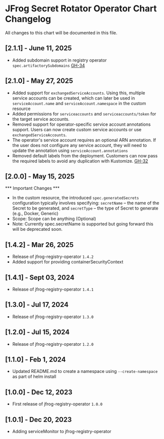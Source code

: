 # JFrog Secret Rotator Operator Chart Changelog
All changes to this chart will be documented in this file.

## [2.1.1] - June 11, 2025
* Added subdomain support in registry operator `spec.artifactorySubdomains` [GH-34](https://github.com/jfrog/jfrog-registry-operator/pull/34)

## [2.1.0] - May 27, 2025
* Added support for `exchangedServiceAccounts`. Using this, multiple service accounts can be created, which can later be used in `serviceAccount.name` and `serviceAccount.namespace` in the custom resource
* Added permissions for `serviceaccounts` and `serviceaccounts/token` for the target service accounts.
* Removed support for operator-specific service account annotations support. Users can now create custom service accounts or use `exchangedServiceAccounts`.
* The operator's service account requires an optional ARN annotation. If the user does not configure any service account, they will need to update the annotation using `serviceAccount.annotations`
* Removed default labels from the deployment. Customers can now pass the required labels to avoid any duplication with Kustomize. [GH-32](https://github.com/jfrog/jfrog-registry-operator/issues/32)

## [2.0.0] - May 15, 2025
*** Important Changes ***
* In the custom resource, the introduced `spec.generatedSecrets` configuration typically involves specifying: `secretName` – the name of the Secret to be generated, and `secretType` – the type of Secret to generate (e.g., Docker, Generic)
* Scope: Scope can be anything (Optional)
* Note: Currently spec.secretName is supported but going forward this will be deprecated soon.

## [1.4.2] - Mar 26, 2025
* Release of jfrog-registry-operator `1.4.2`
* Added support for providing containerSecurityContext

## [1.4.1] - Sept 03, 2024
* Release of jfrog-registry-operator `1.4.1`

## [1.3.0] - Jul 17, 2024
* Release of jfrog-registry-operator `1.3.0`

## [1.2.0] - Jul 15, 2024
* Release of jfrog-registry-operator `1.2.0`

## [1.1.0] - Feb 1, 2024
* Updated README.md to create a namespace using `--create-namespace` as part of helm install

## [1.0.0] - Dec 12, 2023
* First release of jfrog-registry-operator `1.0.0`

## [1.0.1] - Dec 20, 2023
* Adding serviceMonitor to jfrog-registry-operator
